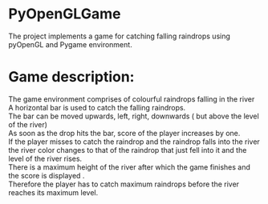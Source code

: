 # PyOpenGLGame
The project implements a game for catching falling raindrops using pyOpenGL and Pygame environment.
# Game description:
The game environment comprises of colourful raindrops falling in the river <br />
A horizontal bar is used to catch the falling raindrops.<br />
The bar can be moved upwards, left, right, downwards ( but above the level of the river)<br />
As soon as the drop hits the bar, score of the player increases by one. <br />
If the player misses to catch the raindrop and the raindrop falls into the river the river color changes to that of the raindrop that
just fell into it and the level of the river rises. <br />
There is a maximum height of the river after which the game finishes and the score is displayed .<br />
Therefore the player has to catch maximum raindrops before the river reaches its maximum level.<br />
